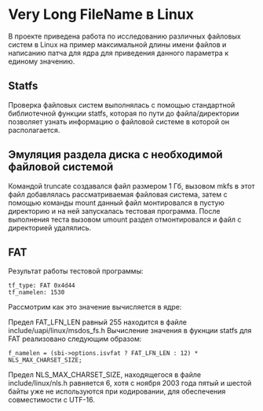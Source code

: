 # Very Long FileName в Linux
В проекте приведена работа по исследованию различных файловых систем в Linux на пример максимальной длины имени файлов 
и написанию патча для ядра для приведения данного параметра к единому значению.

## Statfs
Проверка файловых систем выполнялась с помощью стандартной библиотечной функции statfs, которая по пути до файла/директории позволяет узнать информацию о файловой
системе в которой он располагается. 

## Эмуляция раздела диска с необходимой файловой системой
Командой truncate создавался файл размером 1 Гб, вызовом mkfs в этот файл добавлялась рассматриваемая файловая система, затем с помощью команды mount данный файл
монтировался в пустую директорию и на ней запускалась тестовая программа. После выполнения теста вызовом umount раздел отмонтировался и файл с 
директорией удалялись.

## FAT
Результат работы тестовой программы:
```
tf_type: FAT 0x4d44
tf_namelen: 1530
```
Рассмотрим как это значение вычисляется в ядре:

Предел FAT_LFN_LEN равный 255 находится в файле include/uapi/linux/msdos_fs.h
Вычисление значения в фукнции statfs для FAT реализовано следующим образом:
```
f_namelen = (sbi->options.isvfat ? FAT_LFN_LEN : 12) * NLS_MAX_CHARSET_SIZE;
```
Предел NLS_MAX_CHARSET_SIZE, находящегося в файле include/linux/nls.h равняется 6, хотя с ноября 2003 года пятый и шестой байты уже не используются при кодировании, 
для обеспечения совместимости с UTF-16.
